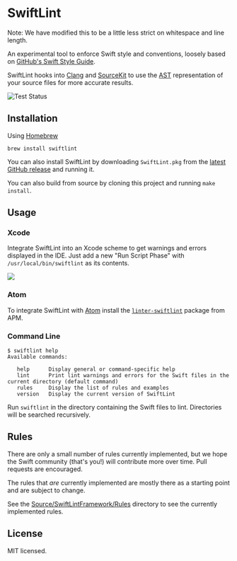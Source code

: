 # SwiftLint

Note: We have modified this to be a little less strict on whitespace and line length.

An experimental tool to enforce Swift style and conventions, loosely based on
[GitHub's Swift Style Guide](https://github.com/github/swift-style-guide).

SwiftLint hooks into [Clang](http://clang.llvm.org) and
[SourceKit](http://www.jpsim.com/uncovering-sourcekit) to use the
[AST](http://clang.llvm.org/docs/IntroductionToTheClangAST.html) representation
of your source files for more accurate results.

![Test Status](https://travis-ci.org/realm/SwiftLint.svg?branch=master)

## Installation

Using [Homebrew](http://brew.sh/)

```
brew install swiftlint
```

You can also install SwiftLint by downloading `SwiftLint.pkg` from the [latest GitHub release](https://github.com/realm/SwiftLint/releases/latest) and running it.

You can also build from source by cloning this project and running `make install`.

## Usage

### Xcode

Integrate SwiftLint into an Xcode scheme to get warnings and errors displayed
in the IDE. Just add a new "Run Script Phase" with `/usr/local/bin/swiftlint`
as its contents.

![](screenshot.png)

### Atom

To integrate SwiftLint with [Atom](https://atom.io/) install the
[`linter-swiftlint`](https://atom.io/packages/linter-swiftlint) package from APM.

### Command Line

```
$ swiftlint help
Available commands:

   help      Display general or command-specific help
   lint      Print lint warnings and errors for the Swift files in the current directory (default command)
   rules     Display the list of rules and examples
   version   Display the current version of SwiftLint
```

Run `swiftlint` in the directory containing the Swift files to lint. Directories
will be searched recursively.

## Rules

There are only a small number of rules currently implemented, but we hope the
Swift community (that's you!) will contribute more over time. Pull requests are
encouraged.

The rules that *are* currently implemented are mostly there as a starting point
and are subject to change.

See the [Source/SwiftLintFramework/Rules](Source/SwiftLintFramework/Rules) directory to see the currently
implemented rules.

## License

MIT licensed.
